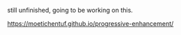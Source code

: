 still unfinished, going to be working on this.

https://moetichentuf.github.io/progressive-enhancement/
